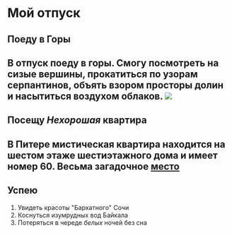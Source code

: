 # Мой отпуск

## Поеду в **Горы**
В отпуск поеду в горы. Смогу посмотреть на сизые вершины, прокатиться по узорам серпантинов, объять взором просторы долин и насытиться воздухом облаков.
![](9f8fdff471b7d281f81f694c100b5adc.png)
---
## Посещу **_Нехорошая_ квартира**
В Питере мистическая квартира находится на **шестом** этаже **шестиэтажного** дома и имеет номер **60**. Весьма загадочное [место](https://yandex.ru/maps/-/CCUJZIcN1A
)
---
## Успею
1. Увидеть красоты "Бархатного" Сочи
2. Коснуться изумрудных вод Байкала
3. Потеряться в череде _*белых*_ ночей без сна